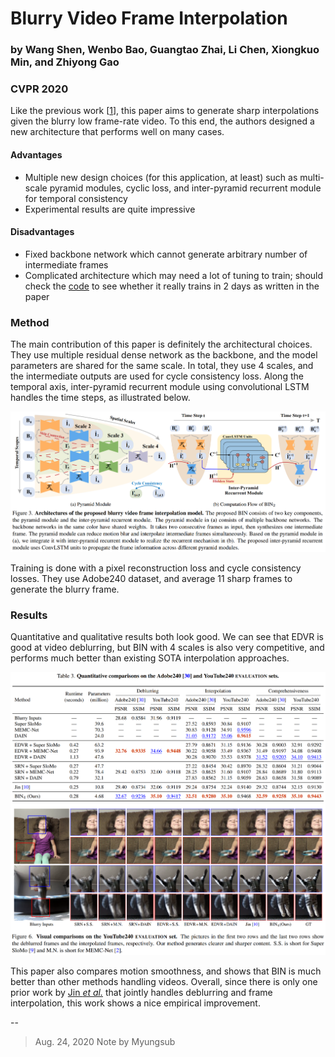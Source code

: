 # Blurry Video Frame Interpolation
### by Wang Shen, Wenbo Bao, Guangtao Zhai, Li Chen, Xiongkuo Min, and Zhiyong Gao
### CVPR 2020

Like the previous work [[1](./flawless-slomo.md)], this paper aims to generate sharp interpolations given the blurry low frame-rate video.
To this end, the authors designed a new architecture that performs well on many cases.

#### Advantages

- Multiple new design choices (for this application, at least) such as multi-scale pyramid modules, cyclic loss, and inter-pyramid recurrent module for temporal consistency
- Experimental results are quite impressive

#### Disadvantages

- Fixed backbone network which cannot generate arbitrary number of intermediate frames
- Complicated architecture which may need a lot of tuning to train; should check the [code](https://github.com/laomao0/BIN) to see whether it really trains in 2 days as written in the paper


### Method

The main contribution of this paper is definitely the architectural choices.
They use multiple residual dense network as the backbone, and the model parameters are shared for the same scale.
In total, they use 4 scales, and the intermediate outputs are used for cycle consistency loss.
Along the temporal axis, inter-pyramid recurrent module using convolutional LSTM handles the time steps, as illustrated below.

![architecture](../img/blurry-vfi/architecture.png)

Training is done with a pixel reconstruction loss and cycle consistency losses.
They use Adobe240 dataset, and average 11 sharp frames to generate the blurry frame.

### Results

Quantitative and qualitative results both look good.
We can see that EDVR is good at video deblurring, but BIN with 4 scales is also very competitive, and performs much better than existing SOTA interpolation approaches.

![results](../img/blurry-vfi/results.png)

This paper also compares motion smoothness, and shows that BIN is much better than other methods handling videos.
Overall, since there is only one prior work by [Jin *et al.*](./flawless-slomo.md) that jointly handles deblurring and frame interpolation, this work shows a nice empirical improvement.

--
> Aug. 24, 2020
> Note by Myungsub
